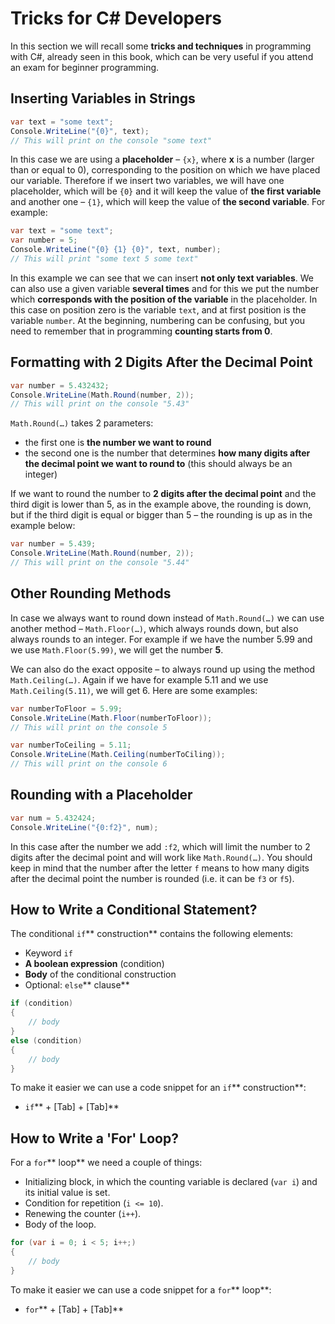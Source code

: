 # Tricks for C\# Developers

In this section we will recall some **tricks and techniques** in programming with C\#, already seen in this book, which can be very useful if you attend an exam for beginner programming.

## Inserting Variables in Strings

```csharp
var text = "some text";
Console.WriteLine("{0}", text);
// This will print on the console "some text"
```

In this case we are using a **placeholder** – `{x}`, where **x** is a number \(larger than or equal to 0\), corresponding to the position on which we have placed our variable. Therefore if we insert two variables, we will have one placeholder, which will be `{0}` and it will keep the value of **the first variable** and another one – `{1}`, which will keep the value of **the second variable**. For example:

```csharp
var text = "some text";
var number = 5;
Console.WriteLine("{0} {1} {0}", text, number);
// This will print "some text 5 some text"
```

In this example we can see that we can insert **not only text variables**. We can also use a given variable **several times** and for this we put the number which **corresponds with the position of the variable** in the placeholder. In this case on position zero is the variable `text`, and at first position is the variable `number`. At the beginning, numbering can be confusing, but you need to remember that in programming **counting starts from 0**.

## Formatting with 2 Digits After the Decimal Point

```csharp
var number = 5.432432;
Console.WriteLine(Math.Round(number, 2));
// This will print on the console "5.43"
```

`Math.Round(…)` takes 2 parameters:

* the first one is **the number we want to round**
* the second one is the number that determines **how many digits after the decimal point we want to round to** \(this should always be an integer\)

If we want to round the number to **2 digits after the decimal point** and the third digit is lower than 5, as in the example above, the rounding is down, but if the third digit is equal or bigger than 5 – the rounding is up as in the example below:

```csharp
var number = 5.439;
Console.WriteLine(Math.Round(number, 2));
// This will print on the console "5.44"
```

## Other Rounding Methods

In case we always want to round down instead of `Math.Round(…)` we can use another method – `Math.Floor(…)`, which always rounds down, but also always rounds to an integer. For example if we have the number 5.99 and we use `Math.Floor(5.99)`, we will get the number **5**.

We can also do the exact opposite – to always round up using the method `Math.Ceiling(…)`. Again if we have for example 5.11 and we use `Math.Ceiling(5.11)`, we will get 6. Here are some examples:

```csharp
var numberToFloor = 5.99;
Console.WriteLine(Math.Floor(numberToFloor));
// This will print on the console 5

var numberToCeiling = 5.11;
Console.WriteLine(Math.Ceiling(numberToCiling));
// This will print on the console 6
```

## Rounding with a Placeholder

```cs
var num = 5.432424;
Console.WriteLine("{0:f2}", num);
```

In this case after the number we add `:f2`, which will limit the number to 2 digits after the decimal point and will work like `Math.Round(…)`. You should keep in mind that the number after the letter `f` means to how many digits after the decimal point the number is rounded \(i.e. it can be `f3` or `f5`\).

## How to Write a Conditional Statement?

The conditional `if`** construction** contains the following elements:

* Keyword `if`
* **A boolean expression** \(condition\)
* **Body** of the conditional construction
* Optional: `else`** clause**

```csharp
if (condition)
{
    // body
}
else (condition)
{
    // body
}
```

To make it easier we can use a code snippet for an `if`** construction**:

* `if`** + \[Tab\] + \[Tab\]**

## How to Write a 'For' Loop?

For a `for`** loop** we need a couple of things:

* Initializing block, in which the counting variable is declared \(`var i`\) and its initial value is set.
* Condition for repetition \(`i <= 10`\).
* Renewing the counter \(`i++`\).
* Body of the loop.

```csharp
for (var i = 0; i < 5; i++;)
{
    // body
}
```

To make it easier we can use a code snippet for a `for`** loop**:

* `for`** + \[Tab\] + \[Tab\]**




